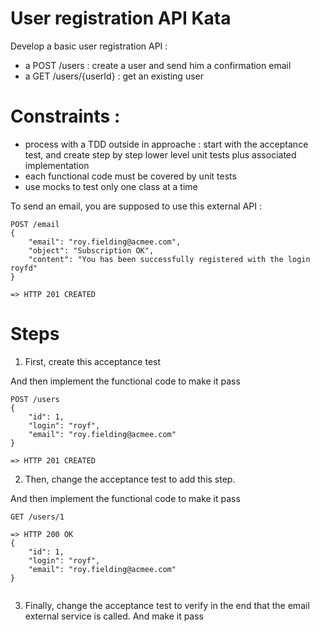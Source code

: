 # User registration API Kata

Develop a basic user registration API :

- a POST /users : create a user and send him a confirmation email
- a GET /users/{userId} : get an existing user


# Constraints :

- process with a TDD outside in approache : start with the acceptance test, and create step by step lower level unit tests plus associated implementation 
- each functional code must be covered by unit tests
- use mocks to test only one class at a time

To send an email, you are supposed to use this external API :

```
POST /email
{
    "email": "roy.fielding@acmee.com",
    "object": "Subscription OK",
    "content": "You has been successfully registered with the login royfd"
}

=> HTTP 201 CREATED

```

# Steps


1) First, create this acceptance test

And then implement the functional code to make it pass

```
POST /users
{
    "id": 1,
    "login": "royf",
    "email": "roy.fielding@acmee.com"
}

=> HTTP 201 CREATED

```

2) Then, change the acceptance test to add this step.

And then implement the functional code to make it pass

```
GET /users/1

=> HTTP 200 OK
{
    "id": 1,
    "login": "royf",
    "email": "roy.fielding@acmee.com"
}


```

3) Finally, change the acceptance test to verify in the end that the email external service is called. And make it pass